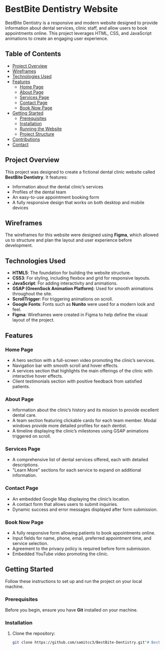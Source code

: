 # BestBite Dentistry Website

BestBite Dentistry is a responsive and modern website designed to provide information about dental services, clinic staff, and allow users to book appointments online. This project leverages HTML, CSS, and JavaScript animations to create an engaging user experience.

## Table of Contents

- [Project Overview](#project-overview)
- [Wireframes](#wireframes)
- [Technologies Used](#technologies-used)
- [Features](#features)
  - [Home Page](#home-page)
  - [About Page](#about-page)
  - [Services Page](#services-page)
  - [Contact Page](#contact-page)
  - [Book Now Page](#book-now-page)
- [Getting Started](#getting-started)
  - [Prerequisites](#prerequisites)
  - [Installation](#installation)
  - [Running the Website](#running-the-website)
  - [Project Structure](#project-structure)
- [Contributions](#contributions)
- [Contact](#contact)

## Project Overview

This project was designed to create a fictional dental clinic website called **BestBite Dentistry**. It features:
- Information about the dental clinic’s services
- Profiles of the dental team
- An easy-to-use appointment booking form
- A fully responsive design that works on both desktop and mobile devices

## Wireframes

The wireframes for this website were designed using **Figma**, which allowed us to structure and plan the layout and user experience before development.

## Technologies Used

- **HTML5**: The foundation for building the website structure.
- **CSS3**: For styling, including flexbox and grid for responsive layouts.
- **JavaScript**: For adding interactivity and animations.
- **GSAP (GreenSock Animation Platform)**: Used for smooth animations throughout the site.
- **ScrollTrigger**: For triggering animations on scroll.
- **Google Fonts**: Fonts such as **Nunito** were used for a modern look and feel.
- **Figma**: Wireframes were created in Figma to help define the visual layout of the project.

## Features

### Home Page
- A hero section with a full-screen video promoting the clinic’s services.
- Navigation bar with smooth scroll and hover effects.
- A services section that highlights the main offerings of the clinic with interactive hover effects.
- Client testimonials section with positive feedback from satisfied patients.

### About Page
- Information about the clinic’s history and its mission to provide excellent dental care.
- A team section featuring clickable cards for each team member. Modal windows provide more detailed profiles for each dentist.
- A timeline displaying the clinic’s milestones using GSAP animations triggered on scroll.

### Services Page
- A comprehensive list of dental services offered, each with detailed descriptions.
- "Learn More" sections for each service to expand on additional information.

### Contact Page
- An embedded Google Map displaying the clinic’s location.
- A contact form that allows users to submit inquiries.
- Dynamic success and error messages displayed after form submission.

### Book Now Page
- A fully responsive form allowing patients to book appointments online.
- Input fields for name, phone, email, preferred appointment time, and service selection.
- Agreement to the privacy policy is required before form submission.
- Embedded YouTube video promoting the clinic.

## Getting Started

Follow these instructions to set up and run the project on your local machine.

### Prerequisites

Before you begin, ensure you have **Git** installed on your machine.

### Installation

1. Clone the repository:
   ```bash
   git clone https://github.com/samitcc3/BestBite-Dentistry.git"# BestBite-Dentistry" 
